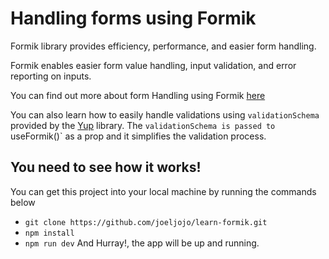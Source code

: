 # Handling forms using Formik

Formik library provides efficiency, performance, and easier form handling.

Formik enables easier form value handling, input validation, and error reporting on inputs.

You can find out more about form Handling using Formik [here](https://formik.org/docs/overview)


You can also learn how to easily handle validations using `validationSchema` provided by the [Yup]() library. The `validationSchema is passed to `useFormik()` as a prop and it simplifies the validation process.

## You need to see how it works!
You can get this project into your local machine by running the commands below
- `git clone https://github.com/joeljojo/learn-formik.git`
- `npm install`
-  `npm run dev`
And Hurray!, the app will be up and running.
